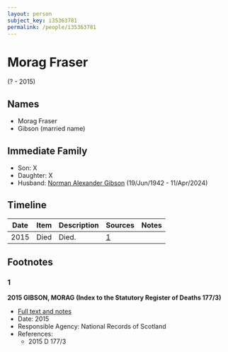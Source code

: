 ```yaml
---
layout: person
subject_key: i35363781
permalink: /people/i35363781
---
```


# Morag Fraser
(? - 2015)

## Names

* Morag Fraser
* Gibson (married name)

## Immediate Family

* Son: X
* Daughter: X
* Husband: [Norman Alexander Gibson](./@86606770@-norman-alexander-gibson-b1942-6-19-d2024-4-11.md) (19/Jun/1942 - 11/Apr/2024)

## Timeline

Date | Item | Description | Sources | Notes
---|---|---|---|---
2015 | Died | Died. | [1](#1) | 

## Footnotes

### 1

**2015 GIBSON, MORAG (Index to the Statutory Register of Deaths 177/3)**

* [Full text and notes](../sources/@38042912@-2015-gibson,-morag-index-to-the-statutory-register-of-deaths-177-3-.md)
* Date: 2015
* Responsible Agency: National Records of Scotland
* References: 
  * 2015 D 177/3

